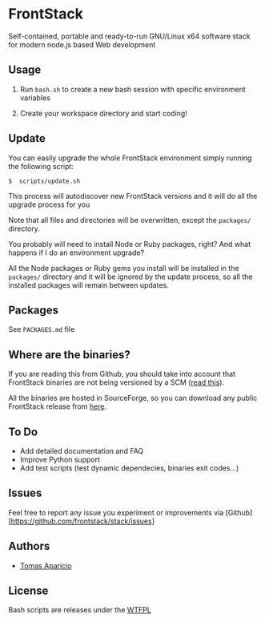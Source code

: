 # FrontStack

Self-contained, portable and ready-to-run GNU/Linux x64 software stack for modern node.js based Web development

## Usage

1. Run `bash.sh` to create a new bash session with specific environment variables

2. Create your workspace directory and start coding!

## Update

You can easily upgrade the whole FrontStack environment simply running the following script:

```shell
$  scripts/update.sh
```

This process will autodiscover new FrontStack versions and it will do all the upgrade process for you

Note that all files and directories will be overwritten, except the `packages/` directory.

You probably will need to install Node or Ruby packages, right? 
And what happens if I do an environment upgrade?

All the Node packages or Ruby gems you install will be installed in the `packages/` directory and it will be ignored by the update process, so all the installed packages will remain between updates.

## Packages

See `PACKAGES.md` file

## Where are the binaries?

If you are reading this from Github, you should take into account that FrontStack binaries are not being versioned by a SCM ([read this](http://blog.bintray.com/2013/05/30/google-and-github-insist-go-store-your-binaries-in-a-proper-place/?shareadraft=51a74b1186613)).

All the binaries are hosted in SourceForge, so you can download any public FrontStack release from [here](https://sourceforge.net/projects/frontstack/files/releases/).

## To Do

- Add detailed documentation and FAQ
- Improve Python support
- Add test scripts (test dynamic dependecies, binaries exit codes...)

## Issues

Feel free to report any issue you experiment or improvements via [Github][https://github.com/frontstack/stack/issues]

## Authors

- [Tomas Aparicio](https://github.com/h2non)

## License

Bash scripts are releases under the [WTFPL](http://www.wtfpl.net/txt/copying/)
